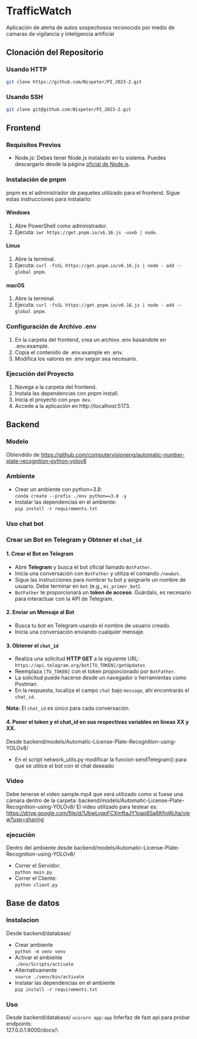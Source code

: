 # TrafficWatch

Aplicación de alerta de autos sospechosos reconocido por medio de camaras de vigilancia y inteligencia artificial

## Clonación del Repositorio

### Usando HTTP

```bash
git clone https://github.com/Nispeter/PI_2023-2.git
```

### Usando SSH

```bash
git clone git@github.com:Nispeter/PI_2023-2.git
```
## Frontend

### Requisitos Previos

- Node.js: Debes tener Node.js instalado en tu sistema. Puedes descargarlo desde la página [oficial de Node.js](https://nodejs.org/).

### Instalación de pnpm

pnpm es el administrador de paquetes utilizado para el frontend. Sigue estas instrucciones para instalarlo:

#### Windows

1. Abre PowerShell como administrador.
1. Ejecuta: `iwr https://get.pnpm.io/v6.16.js -useb | node`.

#### Linux

1. Abre la terminal.
1. Ejecuta: `curl -fsSL https://get.pnpm.io/v6.16.js | node - add --global pnpm`.

#### macOS

1. Abre la terminal.
1. Ejecuta: `curl -fsSL https://get.pnpm.io/v6.16.js | node - add --global pnpm`.

### Configuración de Archivo .env

1. En la carpeta del frontend, crea un archivo .env basándote en .env.example.
1. Copia el contenido de .env.example en .env.
1. Modifica los valores en .env según sea necesario.

### Ejecución del Proyecto

1. Navega a la carpeta del frontend.
1. Instala las dependencias con pnpm install.
1. Inicia el proyecto con `pnpm dev`.
1. Accede a la aplicación en http://localhost:5173.

## Backend

### Modelo
Obtendido de https://github.com/computervisioneng/automatic-number-plate-recognition-python-yolov8

### Ambiente 
- Crear un ambiente con python=3.8:\
```conda create --prefix ./env python==3.8 -y```
- Instalar las dependencias en el ambiente: \
```pip install -r requirements.txt```

### Uso chat bot
### Crear un Bot en Telegram y Obtener el `chat_id`

#### 1. Crear el Bot en Telegram
- Abre **Telegram** y busca el bot oficial llamado `BotFather`.
- Inicia una conversación con `BotFather` y utiliza el comando `/newbot`.
- Sigue las instrucciones para nombrar tu bot y asignarle un nombre de usuario. Debe terminar en `bot` (e.g., `mi_primer_bot`).
- `BotFather` te proporcionará un **token de acceso**. Guárdalo, es necesario para interactuar con la API de Telegram.

#### 2. Enviar un Mensaje al Bot
- Busca tu bot en Telegram usando el nombre de usuario creado.
- Inicia una conversación enviando cualquier mensaje.

#### 3. Obtener el `chat_id`
- Realiza una solicitud **HTTP GET** a la siguiente URL: `https://api.telegram.org/bot[TU_TOKEN]/getUpdates`
- Reemplaza `[TU_TOKEN]` con el token proporcionado por `BotFather`.
- La solicitud puede hacerse desde un navegador o herramientas como Postman.
- En la respuesta, localiza el campo `chat` bajo `message`, ahí encontrarás el `chat_id`.

**Nota:** El `chat_id` es único para cada conversación. 

#### 4. Poner el token y el chat_id en sus respectivas variables en lineas XX y XX. 
Desde backend/models/Automatic-License-Plate-Recognition-using-YOLOv8/
- En el script network_utils.py modificar la funcion sendTelegram() para que se utilice el bot con el chat deseado
### Video
Debe tenerse el video sample.mp4 que será utilizado como si fuese una cámara dentro de la carpeta: 
backend/models/Automatic-License-Plate-Recognition-using-YOLOv8/
El video utilizado para testear es:
https://drive.google.com/file/d/1JbwLyqpFCXmftaJY1oap8Sa6KfjoWJta/view?usp=sharing 

### ejecución

Dentro del ambiente desde backend/models/Automatic-License-Plate-Recognition-using-YOLOv8/
- Correr el Servidor:\
```python main.py```
- Correr el Cliente:\
```python client.py```
## Base de datos
### Instalacion
Desde backend/database/
- Crear ambiente\
```python -m venv venv```
- Activar el ambiente\
```./env/Scripts/activate```
- Alternativamente\
```source ./venv/bin/activate```
- Instalar las dependencias en el ambiente\
```pip install -r requirements.txt```
### Uso
Desde backend/database/
```uvicorn app:app```
Inferfaz de fast api para probar endpoints:\
127.0.0.1:8000/docs/\